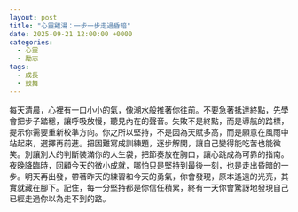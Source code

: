 ```yaml
---
layout: post
title: "心靈雞湯：一步一步走過昏暗"
date: 2025-09-21 12:00:00 +0000
categories:
  - 心靈
  - 勵志
tags:
  - 成長
  - 鼓舞
---
```


每天清晨，心裡有一口小小的氣，像潮水般推著你往前。不要急著抵達終點，先學會把步子踏穩，讓呼吸放慢，聽見內在的聲音。失敗不是終點，而是導航的路標，提示你需要重新校準方向。你之所以堅持，不是因為天賦多高，而是願意在風雨中站起來，選擇再前進。把困難寫成訓練題，逐步解開，讓自己變得能吃苦也能微笑。別讓別人的判斷裝滿你的人生袋，把節奏放在胸口，讓心跳成為可靠的指南。夜晚降臨時，回顧今天的微小成就，哪怕只是堅持到最後一刻，也是走出昏暗的一步。明天再出發，帶著昨天的練習和今天的勇氣，你會發現，原本遙遠的光亮，其實就藏在腳下。記住，每一分堅持都是你信任積累，終有一天你會驚訝地發現自己已經走過你以為走不到的路。